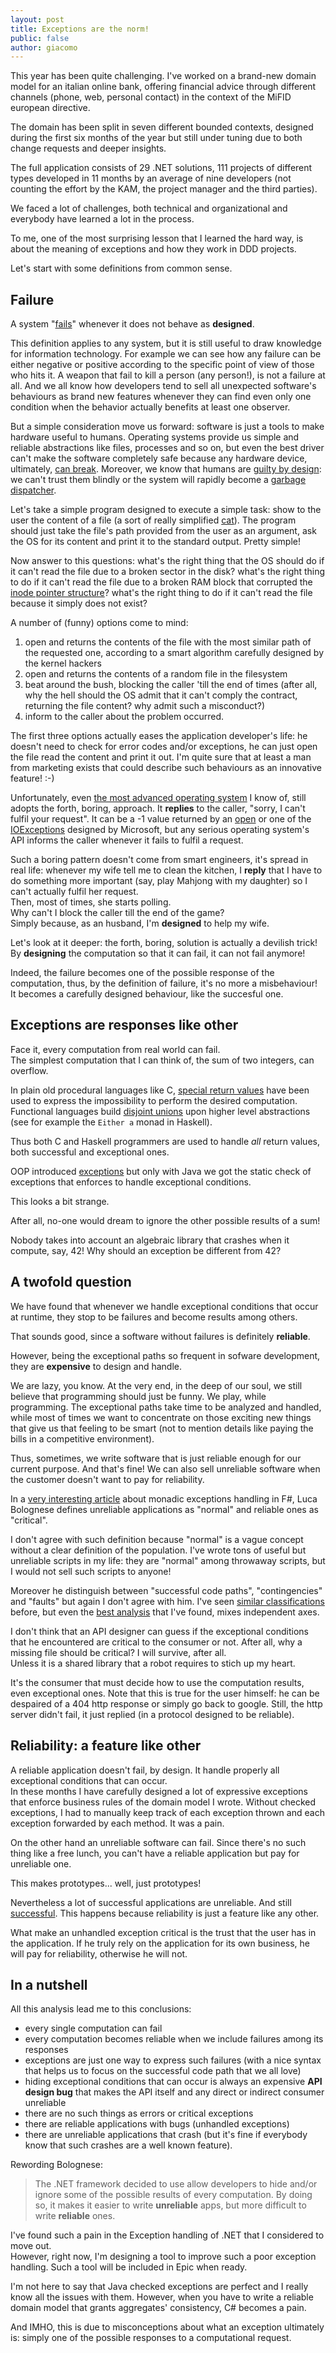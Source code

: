 ```yaml
---
layout: post
title: Exceptions are the norm!
public: false
author: giacomo
---
```


This year has been quite challenging. I've worked on a brand-new domain model
for an italian online bank, offering financial advice through different channels
(phone, web, personal contact) in the context of the MiFID european directive.

The domain has been split in seven different bounded contexts, designed during
the first six months of the year but still under tuning due to both change
requests and deeper insights.

The full application consists of 29 .NET solutions, 111 projects of different
types developed in 11 months by an average of nine developers (not counting the
effort by the KAM, the project manager and the third parties).

We faced a lot of challenges, both technical and organizational and everybody
have learned a lot in the process.

To me, one of the most surprising lesson that I learned the hard way, is about
the meaning of exceptions and how they work in DDD projects.

Let's start with some definitions from common sense.

Failure 
------- 
A system "[fails][1]" whenever it does not behave as **designed**.

This definition applies to any system, but it is still useful to draw knowledge
for information technology. For example we can see how any failure can be either
negative or positive according to the specific point of view of those who hits
it. A weapon that fail to kill a person (any person!), is not a failure at all.
And we all know how developers tend to sell all unexpected software's behaviours
as brand new features whenever they can find even only one condition when the
behavior actually benefits at least one observer.

But a simple consideration move us forward: software is just a tools to make
hardware useful to humans. Operating systems provide us simple and reliable
abstractions like files, processes and so on, but even the best driver can't
make the software completely safe because any hardware device, ultimately, [can
break][2]. Moreover, we know that humans are [guilty by design][3]: we can't
trust them blindly or the system will rapidly become a [garbage dispatcher][4].

Let's take a simple program designed to execute a simple task: show to the user
the content of a file (a sort of really simplified [cat][5]). The program should
just take the file's path provided from the user as an argument, ask the OS for
its content and print it to the standard output. Pretty simple!

Now answer to this questions: what's the right thing that the OS should do if it
can't read the file due to a broken sector in the disk? what's the right thing
to do if it can't read the file due to a broken RAM block that corrupted the
[inode pointer structure][6]? what's the right thing to do if it can't read the
file because it simply does not exist?

A number of (funny) options come to mind: 

1. open and returns the contents of the file with the most similar path of the 
   requested one, according to a smart algorithm carefully designed 
   by the kernel hackers 
2. open and returns the contents of a random file in the filesystem 
3. beat around the bush, blocking the caller 'till the end of times (after all, 
   why the hell should the OS admit that it can't comply the contract, 
   returning the file content? why admit such a misconduct?) 
4. inform to the caller about the problem occurred.

The first three options actually eases the application developer's life: he
doesn't need to check for error codes and/or exceptions, he can just open the
file read the content and print it out. I'm quite sure that at least a man from
marketing exists that could describe such behaviours as an innovative feature! :-)

Unfortunately, even [the most advanced operating system][9] I know of, still
adopts the forth, boring, approach. It **replies** to the caller, "sorry, I
can't fulfil your request". It can be a -1 value returned by an [open][7] or one
of the [IOExceptions][8] designed by Microsoft, but any serious operating
system's API informs the caller whenever it fails to fulfil a request.

Such a boring pattern doesn't come from smart engineers, it's spread in real
life: whenever my wife tell me to clean the kitchen, I **reply** that I have to
do something more important (say, play Mahjong with my daughter) so I can't
actually fulfil her request.  
Then, most of times, she starts polling.  
Why can't I block the caller till the end of the game?  
Simply because, as an husband, I'm **designed** to help my wife.

Let's look at it deeper: the forth, boring, solution is actually a devilish trick!
By **designing** the computation so that it can fail, it can not fail anymore!

Indeed, the failure becomes one of the possible response of the computation, 
thus, by the definition of failure, it's no more a misbehaviour!  
It becomes a carefully designed behaviour, like the succesful one.

Exceptions are responses like other 
-----------------------------------
Face it, every computation from real world can fail.   
The simplest computation that I can think of, the sum of two integers, can overflow.

In plain old procedural languages like C, [special return values][10] have been
used to express the impossibility to perform the desired computation. 
Functional languages build [disjoint unions][11] upon higher level abstractions 
(see for example the `Either a` monad in Haskell). 

Thus both C and Haskell programmers are used to handle _all_ return values, both 
successful and exceptional ones.

OOP introduced [exceptions][10] but only with Java we got the static check of
exceptions that enforces to handle exceptional conditions.

This looks a bit strange.

After all, no-one would dream to ignore the other possible results of a sum!  

Nobody takes into account an algebraic library that crashes when it compute, say, 42! 
Why should an exception be different from 42?

A twofold question 
------------------
We have found that whenever we handle exceptional conditions that occur at
runtime, they stop to be failures and become results among others.

That sounds good, since a software without failures is definitely **reliable**.

However, being the exceptional paths so frequent in
sofware development, they are **expensive** to design and handle.

We are lazy, you know. At the very end, in the deep of our soul, we still
believe that programming should just be funny. We play, while programming. The
exceptional paths take time to be analyzed and handled, while most of times we
want to concentrate on those exciting new things that give us that feeling to be
smart (not to mention details like paying the bills in a competitive
environment).

Thus, sometimes, we write software that is just reliable enough for our current 
purpose. And that's fine! We can also sell unreliable software when the customer
doesn't want to pay for reliability.

In a [very interesting article][12] about monadic exceptions handling in F#, Luca Bolognese 
defines unreliable applications as "normal" and reliable ones as "critical".

I don't agree with such definition because "normal" is a vague concept without
a clear definition of the population. I've wrote tons of useful but unreliable
scripts in my life: they are "normal" among throwaway scripts, but I would not 
sell such scripts to anyone!

Moreover he distinguish between "successful code paths", "contingencies" and 
"faults" but again I don't agree with him. I've seen [similar classifications][13] 
before, but even the [best analysis][14] that I've found, mixes independent axes.

I don't think that an API designer can guess if the exceptional conditions that
he encountered are critical to the consumer or not. 
After all, why a missing file should be critical? I will survive, after all.  
Unless it is a shared library that a robot requires to stich up my heart.

It's the consumer that must decide how to use the computation results, even 
exceptional ones. Note that this is true for the user himself: he can be
despaired of a 404 http response or simply go back to google. 
Still, the http server didn't fail, it just replied (in a protocol designed to be reliable).

Reliability: a feature like other
---------------------------------
A reliable application doesn't fail, by design. It handle properly all 
exceptional conditions that can occur.  
In these months I have carefully designed a lot of expressive exceptions 
that enforce business rules of the domain model I wrote.
Without checked exceptions, I had to manually keep track of each exception 
thrown and each exception forwarded by each method. It was a pain.

On the other hand an unreliable software can fail. 
Since there's no such thing like a free lunch, you can't have 
a reliable application but pay for unreliable one.

This makes prototypes... well, just prototypes!

Nevertheless a lot of successful applications are unreliable. And still [successful][15].
This happens because reliability is just a feature like any other.

What make an unhandled exception critical is the trust that the user has in the 
application. If he truly rely on the application for its own business, he will
pay for reliability, otherwise he will not.

In a nutshell
-------------
All this analysis lead me to this conclusions:
* every single computation can fail
* every computation becomes reliable when we include failures among its responses
* exceptions are just one way to express such failures (with a nice syntax that
  helps us to focus on the successful code path that we all love)
* hiding exceptional conditions that can occur is always an expensive **API design bug** 
  that makes the API itself and any direct or indirect consumer unreliable
* there are no such things as errors or critical exceptions
* there are reliable applications with bugs (unhandled exceptions)
* there are unreliable applications that crash (but it's fine if everybody 
  know that such crashes are a well known feature).

Rewording Bolognese:

> The .NET framework decided to use allow developers to hide and/or ignore
> some of the possible results of every computation. By doing so, it makes it 
> easier to write **unreliable** apps, but more difficult to write **reliable** ones.

I've found such a pain in the Exception handling of .NET that I considered 
to move out.  
However, right now, I'm designing a tool to improve such a poor exception 
handling. Such a tool will be included in Epic when ready. 

I'm not here to say that Java checked exceptions are perfect and I really 
know all the issues with them. However, when you have to write a reliable 
domain model that grants aggregates' consistency, C# becomes a pain.

And IMHO, this is due to misconceptions about what an exception ultimately is: 
simply one of the possible responses to a computational request.


[1]: http://en.wikipedia.org/wiki/Failure
[2]: http://pages.cs.wisc.edu/~kadav/papers/carb-sosp09.pdf
[3]: http://en.wikipedia.org/wiki/Original_sin 
[4]: http://en.wikipedia.org/wiki/Garbage_in,_garbage_out
[5]: http://linux.die.net/man/1/cat
[6]: http://en.wikipedia.org/wiki/Inode_pointer_structure
[7]: http://linux.die.net/man/3/open
[8]: http://msdn.microsoft.com/it-it/library/system.io.ioexception(v=vs.100).aspx
[9]: http://plan9.bell-labs.com/plan9/
[10]: http://en.wikibooks.org/wiki/C_Programming/Error_handling
[11]: http://en.wikipedia.org/wiki/Disjoint_union
[12]: http://lucabolognese.wordpress.com/2012/11/19/exceptions-vs-return-values-to-represent-errors-in-f-i-conceptual-view/
[13]: http://blogs.msdn.com/b/ericlippert/archive/2008/09/10/vexing-exceptions.aspx
[14]: http://www.haskell.org/haskellwiki/Error_vs._Exception
[15]: http://upload.wikimedia.org/wikipedia/en/d/de/Failwhale.png
